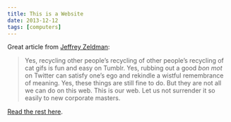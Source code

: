 ```yaml
---
title: This is a Website
date: 2013-12-12
tags: [computers]
---
```


Great article from [Jeffrey Zeldman](http://www.zeldman.com/2013/12/11/this-is-a-website/):

> Yes, recycling other people’s recycling of other people’s recycling of cat gifs is fun and easy on Tumblr. Yes, rubbing out a good *bon mot* on Twitter can satisfy one’s ego and rekindle a wistful remembrance of meaning. Yes, these things are still fine to do. But they are not all we can do on this web. This is our web. Let us not surrender it so easily to new corporate masters.

[Read the rest here](http://www.zeldman.com/2013/12/11/this-is-a-website/). 
